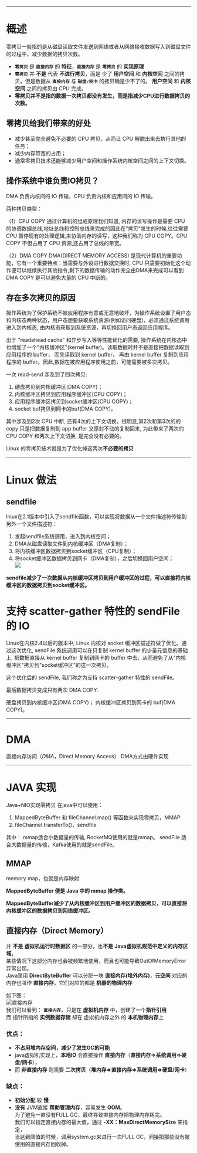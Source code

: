 ___
# 概述
零拷贝一般指的是从磁盘读取文件发送到网络或者从网络接收数据写入到磁盘文件的过程中，减少数据的拷贝次数。

- **`零拷贝`** 是 **`直接内存`** 的 **特征**，**`直接内存`** 是 **`零拷贝`** 的 **实现原理**
- **`零拷贝`** 并 **不是** 代表 **不进行拷贝**，而是 少了 **用户空间** 和 **内核空间** 之间的拷贝，但是数据从 **`直接内存`** 与 **`磁盘/网卡`** 的拷贝确是少不了的。 **用户空间** 和 **内核空间** 之间的拷贝由 CPU 完成。
- **零拷贝并不是指的数据一次拷贝都没有发生，而是指减少CPU进行数据拷贝的次数。**

## 零拷贝给我们带来的好处
- 减少甚至完全避免不必要的 CPU 拷贝，从而让 CPU 解脱出来去执行其他的任务；
- 减少内存带宽的占用；
- 通常零拷贝技术还能够减少用户空间和操作系统内核空间之间的上下文切换。

## 操作系统中谁负责IO拷贝？
DMA 负责内核间的 IO 传输，CPU 负责内核和应用间的 IO 传输。

两种拷贝类型：

（1）CPU COPY
通过计算机的组成原理我们知道, 内存的读写操作是需要 CPU 的协调数据总线,地址总线和控制总线来完成的因此在"拷贝"发生的时候,往往需要 CPU 暂停现有的处理逻辑,来协助内存的读写，这种我们称为 CPU COPY。CPU COPY 不但占用了 CPU 资源,还占用了总线的带宽。

（2）DMA COPY
DMA(DIRECT MEMORY ACCESS) 是现代计算机的重要功能，它有一个重要特点：当需要与外设进行数据交换时, CPU 只需要初始化这个动作便可以继续执行其他指令,剩下的数据传输的动作完全由DMA来完成可以看到 DMA COPY 是可以避免大量的 CPU 中断的。

## **存在多次拷贝的原因**

操作系统为了保护系统不被应用程序有意或无意地破坏，为操作系统设置了用户态和内核态两种状态，用户态想要获取系统资源(例如访问硬盘)，必须通过系统调用进入到内核态, 由内核态获取到系统资源，再切换回用户态返回应用程序。

出于 "readahead cache" 和异步写入等等性能优化的需要, 操作系统在内核态中也增加了一个"内核缓冲区"(kernel buffer)。读取数据时并不是直接把数据读取到应用程序的 buffer， 而先读取到 kernel buffer， 再由 kernel buffer 复制到应用程序的 buffer。因此,数据在被应用程序使用之前，可能需要被多次拷贝。

一次 read-send 涉及到了四次拷贝:

1.  硬盘拷贝到内核缓冲区(DMA COPY)；
2.  内核缓冲区拷贝到应用程序缓冲区(CPU COPY)；
3.  应用程序缓冲区拷贝到socket缓冲区(CPU COPY)；
4.  socket buf拷贝到网卡的buf(DMA COPY)。

其中涉及到2次 CPU 中断, 还有4次的上下文切换。很明显,第2次和第3次的的 copy 只是把数据复制到 app buffer 又原封不动的复制回来, 为此带来了两次的 CPU COPY 和两次上下文切换, 是完全没有必要的。

Linux 的零拷贝技术就是为了优化掉这两次**不必要的拷贝**

___

# Linux 做法

## sendfile
linux在2.1版本中引入了sendfile函数，可以实现将数据从一个文件描述符传输到另外一个文件描述符：

1.  发起sendfile系统调用，进入到内核空间；
2.  DMA从磁盘读取文件到内核缓冲区（DMA复制）；
3.  将内核缓冲区数据拷贝到socket缓冲区（CPU复制）；
4.  将socket缓冲区数据拷贝到网卡（DMA复制），之后切换回用户空间；  
    ![](https://img2022.cnblogs.com/blog/2612945/202210/2612945-20221005212958809-2019248521.png)

**sendfile减少了一次数据从内核缓冲区拷贝到用户缓冲区的过程，可以直接将内核缓冲区的数据拷贝到socket缓冲区。**

# 支持 scatter-gather 特性的 sendFile 的 IO
Linux在内核2.4以后的版本中, Linux 内核对 socket 缓冲区描述符做了优化。通过这次优化, sendFile 系统调用可以在只复制 kernel buffer 的少量元信息的基础上, 把数据直接从 kernel buffer 复制到网卡的 buffer 中去，从而避免了从"内核缓冲区"拷贝到"socket缓冲区"的这一次拷贝。

这个优化后的 sendFile, 我们称之为支持 scatter-gather 特性的 sendFile。

最后数据拷贝变成只有两次 DMA COPY:

硬盘拷贝到内核缓冲区(DMA COPY)；
内核缓冲区拷贝到网卡的 buf(DMA COPY)。

___

# DMA
直接内存访问（_DMA_，Direct Memory Access）
DMA方式由硬件实现

___
# JAVA 实现
Java+NIO实现零拷贝
在java中可以使用：
1. MappedByteBuffer 和 fileChannel.map() 等函数来实现零拷贝，MMAP
2. fileChannel.transferTo()，sendfile

其中：
mmap适合小数据量的传输, RocketMQ使用的就是mmap。
sendFile 适合大数据量的传输，Kafka使用的就是sendFile。

## MMAP
memory map，也就是内存映射

**MappedByteBuffer 便是 Java 中的 mmap 操作类。**

**MappedByteBuffer减少了从内核缓冲区到用户缓冲区的数据拷贝，可以直接将内核缓冲区的数据拷贝到网络缓冲区。**

## 直接内存（Direct Memory）
并 **不是** **虚拟机运行时数据区** 的一部分，也**不是** **Java虚拟机规范中定义的内存区域**，  
某些情况下这部分内存也会被频繁地使用，而且也可能导致OutOfMemoryError异常出现。  
Java里用 **DirectByteBuffer** 可以分配一块 **直接内存(堆外内存)**，**元空间** 对应的内存也叫作 **直接内存**，它们对应的都是 **机器的物理内存**

如下图：  
![直接内存](https://img-blog.csdnimg.cn/20210501181922976.png)  
我们可以看到：
**`直接内存`**，只是在 **虚拟机内存** 中，创建了一个**指针引用**  
而 指针所指的 **实例数据存储** 却在 虚拟机内存之外 的 **本机物理内存**上

### 优点：
- **不占用堆内存空间，减少了发生GC的可能**
-  java虚拟机实现上，**本地IO** 会直接操作 **直接内存**（**直接内存=>系统调用=>硬盘/网卡**），  
- 而 **非直接内存** 则需要 **二次拷贝**（**堆内存=>直接内存=>系统调用=>硬盘/网卡**）

### 缺点：
-   **初始分配** 较 **慢**
-   **没有** JVM直接 **帮助管理内存**，容易发生 **OOM**。  
为了避免一直没有FULL GC，最终导致直接内存把物理内存耗完。  
我们可以指定直接内存的最大值，通过 **-XX：MaxDirectMemorySize** 来指定，  
当达到阈值的时候，调用system.gc来进行一次FULL GC，间接把那些没有被使用的直接内存回收掉。




